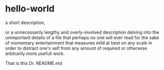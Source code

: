 # hello-world
a short description,

or a unnecessarily lengthy and overly-involved description delving into the unimportant details of a file that perhaps no one will ever read for the sake of momentary entertainment that measures mild at best on any scale in order to distract one's self from any amount of required or otherwise arbitrarily more usefull work.

That is this Dr. README.md
